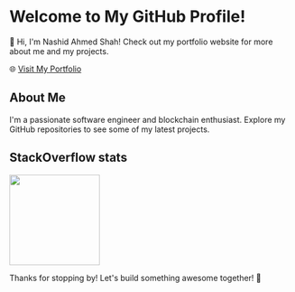 # Welcome to My GitHub Profile!

👋 Hi, I'm Nashid Ahmed Shah! Check out my portfolio website for more about me and my projects.

🌐 <a href="http://nashidahmed.github.io/" target="_blank">Visit My Portfolio</a>

## About Me

I'm a passionate software engineer and blockchain enthusiast. Explore my GitHub repositories to see some of my latest projects.

## StackOverflow stats
<picture>
  <source
    srcset="https://stackoverflow-card.vercel.app/?userID=9739129&theme=tomorrow"
    media="(prefers-color-scheme: light), (prefers-color-scheme: no-preference)"
  />
  <source
    srcset="https://stackoverflow-card.vercel.app/?userID=9739129&theme=dracula"
    media="(prefers-color-scheme: dark)"
  />
  <img height="160px" src="https://stackoverflow-card.vercel.app/?userID=9739129&theme=dracula" />
</picture>

Thanks for stopping by! Let's build something awesome together! 🚀

<!--
**nashidahmed/nashidahmed** is a ✨ _special_ ✨ repository because its `README.md` (this file) appears on your GitHub profile.

Here are some ideas to get you started:

- 🔭 I’m currently working on ...
- 🌱 I’m currently learning ...
- 👯 I’m looking to collaborate on ...
- 🤔 I’m looking for help with ...
- 💬 Ask me about ...
- 📫 How to reach me: ...
- 😄 Pronouns: ...
- ⚡ Fun fact: ...
-->
